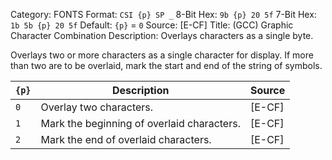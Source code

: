 Category: FONTS
Format: `CSI {p} SP _`
8-Bit Hex: `9b {p} 20 5f`
7-Bit Hex: `1b 5b {p} 20 5f`
Default: `{p}` = `0`
Source: [E-CF]
Title: (GCC) Graphic Character Combination
Description: Overlays characters as a single byte.

Overlays two or more characters as a single character for display. If more than two are to be overlaid, mark the start and end of the string of symbols.

| `{p}` | Description                                | Source |
|-------|--------------------------------------------|--------|
| `0`   | Overlay two characters.                    | [E-CF] |
| `1`   | Mark the beginning of overlaid characters. | [E-CF] |
| `2`   | Mark the end of overlaid characters.       | [E-CF] |
